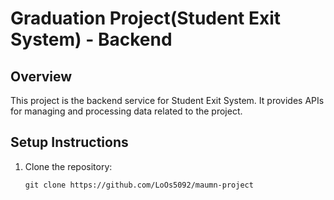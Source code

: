 # Graduation Project(Student Exit System) - Backend

## Overview
This project is the backend service for Student Exit System. It provides APIs for managing and processing data related to the project.


## Setup Instructions
1. Clone the repository:
    ```
    git clone https://github.com/LoOs5092/maumn-project
    ```
